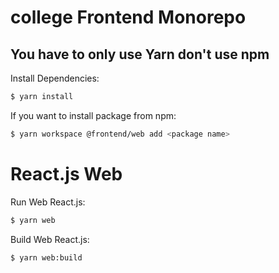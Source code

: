 # college Frontend Monorepo

## You have to only use Yarn don't use npm

Install Dependencies:

```sh
$ yarn install
```

If you want to install package from npm:

```sh
$ yarn workspace @frontend/web add <package name>
```

# React.js Web

Run Web React.js:

```sh
$ yarn web
```

Build Web React.js:

```sh
$ yarn web:build
```
